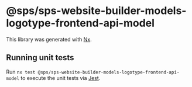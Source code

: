 # @sps/sps-website-builder-models-logotype-frontend-api-model

This library was generated with [Nx](https://nx.dev).

## Running unit tests

Run `nx test @sps/sps-website-builder-models-logotype-frontend-api-model` to execute the unit tests via [Jest](https://jestjs.io).
